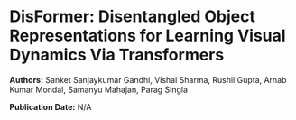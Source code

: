# DisFormer: Disentangled Object Representations for Learning Visual Dynamics Via Transformers

**Authors:** Sanket Sanjaykumar Gandhi, Vishal Sharma, Rushil Gupta, Arnab Kumar Mondal, Samanyu Mahajan, Parag Singla

**Publication Date:** N/A

